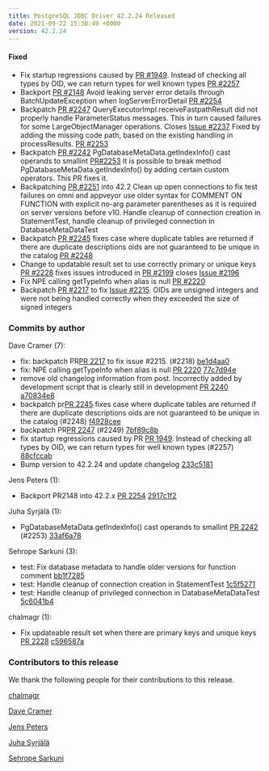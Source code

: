 ```yaml
---
title: PostgreSQL JDBC Driver 42.2.24 Released
date: 2021-09-22 15:30:49 +0000
version: 42.2.24
---
```


#### Fixed

- Fix startup regressions caused by [PR #1949](https://github.com/pgjdbc/pgjdbc/pull/1949). Instead of checking all types by OID, we can return types for well known types [PR #2257](https://github.com/pgjdbc/pgjdbc/pull/2257)
- Backport [PR #2148](https://github.com/pgjdbc/pgjdbc/pull/2148)
  Avoid leaking server error details through BatchUpdateException when logServerErrorDetail [PR #2254](https://github.com/pgjdbc/pgjdbc/pull/2254)
- Backpatch [PR #2247](https://github.com/pgjdbc/pgjdbc/pull/2247)
  QueryExecutorImpl.receiveFastpathResult did not properly handle ParameterStatus messages.
  This in turn caused failures for some LargeObjectManager operations. Closes [Issue #2237](https://github.com/pgjdbc/pgjdbc/issues/2237)
  Fixed by adding the missing code path, based on the existing handling in processResults. [PR #2253](https://github.com/pgjdbc/pgjdbc/pull/2253)
- Backpatch [PR #2242](https://github.com/pgjdbc/pgjdbc/pull/2242) PgDatabaseMetaData.getIndexInfo() cast operands to smallint  [PR#2253](https://github.com/pgjdbc/pgjdbc/pull/2253)
  It is possible to break method PgDatabaseMetaData.getIndexInfo() by adding certain custom operators. This PR fixes it.
- Backpatching [PR #2251](https://github.com/pgjdbc/pgjdbc/pull/2251) into 42.2 Clean up open connections to fix test failures on omni and appveyor
  use older syntax for COMMENT ON FUNCTION with explicit no-arg parameter parentheses as it is required on server versions before v10.
  Handle cleanup of connection creation in StatementTest, handle cleanup of privileged connection in DatabaseMetaDataTest
- Backpatch [PR #2245](https://github.com/pgjdbc/pgjdbc/pull/2245) fixes case where duplicate tables are returned if there are duplicate descriptions oids are not guaranteed to be unique in the catalog [PR #2248](https://github.com/pgjdbc/pgjdbc/pull/2248)
- Change to updatable result set to use correctly primary or unique keys [PR #2228](https://github.com/pgjdbc/pgjdbc/pull/2228)
    fixes issues introduced in [PR #2199](https://github.com/pgjdbc/pgjdbc/pull/2199) closes [Issue #2196](https://github.com/pgjdbc/pgjdbc/issues/2196)
- Fix NPE calling getTypeInfo when alias is null [PR #2220](https://github.com/pgjdbc/pgjdbc/pull/2220)
- Backpatch [PR #2217](https://github.com/pgjdbc/pgjdbc/pull/2217) to fix [Issue #2215](https://github.com/pgjdbc/pgjdbc/issues/2215). OIDs are unsigned integers and were not being handled correctly when they exceeded the size of signed integers

<!--more-->

### Commits by author

Dave Cramer (7):

- fix: backpatch PR[PR 2217](https://github.com/pgjdbc/pgjdbc/pull/2217) to fix issue #2215.  (#2218) [be1d4aa0](https://github.com/pgjdbc/pgjdbc/commit/be1d4aa05f818a1d64a58462413ac1291858a2b2)
- fix: NPE calling getTypeInfo when alias is null [PR 2220](https://github.com/pgjdbc/pgjdbc/pull/2220) [77c7d94e](https://github.com/pgjdbc/pgjdbc/commit/77c7d94e05003db7bece1d7baeb059272e3bcda2)
- remove old changelog information from post. Incorrectly added by development script that is clearly still in development [PR 2240](https://github.com/pgjdbc/pgjdbc/pull/2240) [a70834e8](https://github.com/pgjdbc/pgjdbc/commit/a70834e8c5c9c2c3ab7024c5c605d3a978c00272)
- backpatch pr[PR 2245](https://github.com/pgjdbc/pgjdbc/pull/2245) fixes case where duplicate tables are returned if there are duplicate descriptions oids are not guaranteed to be unique in the catalog (#2248) [f4928cee](https://github.com/pgjdbc/pgjdbc/commit/f4928cee038543202e0f09a77348f249155fec12)
- backpatch PR[PR 2247](https://github.com/pgjdbc/pgjdbc/pull/2247) (#2249) [7bf89c8b](https://github.com/pgjdbc/pgjdbc/commit/7bf89c8b2fa2218fc37f959753da2b01be09ffc2)
- fix startup regressions caused by PR [PR 1949](https://github.com/pgjdbc/pgjdbc/pull/1949). Instead of checking all types by OID, we can return types for well known types (#2257) [88cfccab](https://github.com/pgjdbc/pgjdbc/commit/88cfccab1ce41c8fb9f238d2ff09eba969c41a02)
- Bump version to 42.2.24 and update changelog [233c5181](https://github.com/pgjdbc/pgjdbc/commit/233c51810dc34d34ebb7efcd4d4b960d626b8c53)

Jens Peters (1):

- Backport PR2148 into 42.2.x [PR 2254](https://github.com/pgjdbc/pgjdbc/pull/2254) [2917c1f2](https://github.com/pgjdbc/pgjdbc/commit/2917c1f2d448f68419c89530ffc742a3d693ed1e)

Juha Syrjälä (1):

- PgDatabaseMetaData.getIndexInfo() cast operands to smallint [PR 2242](https://github.com/pgjdbc/pgjdbc/pull/2242) (#2253) [33af6a78](https://github.com/pgjdbc/pgjdbc/commit/33af6a780af0083b382d536c909a20145d5ff195)

Sehrope Sarkuni (3):

- test: Fix database metadata to handle older versions for function comment [bb1f7285](https://github.com/pgjdbc/pgjdbc/commit/bb1f7285b7884f3d8032a637b38f49f4b2faaac1)
- test: Handle cleanup of connection creation in StatementTest [1c5f5271](https://github.com/pgjdbc/pgjdbc/commit/1c5f52712a5d6757b69effdb2c5d9eb06657a871)
- test: Handle cleanup of privileged connection in DatabaseMetaDataTest [5c6041b4](https://github.com/pgjdbc/pgjdbc/commit/5c6041b49146cecee1e360a18789197827aa6adf)

chalmagr (1):

- Fix updateable result set when there are primary keys and unique keys [PR 2228](https://github.com/pgjdbc/pgjdbc/pull/2228) [c596587a](https://github.com/pgjdbc/pgjdbc/commit/c596587aa52db6573d5cf41f29f1f6b8afe29cb5)

### Contributors to this release

We thank the following people for their contributions to this release.

[chalmagr](https://github.com/chalmagr)

[Dave Cramer](davec@postgresintl.com)

[Jens Peters](https://github.com/jp7677)

[Juha Syrjälä](https://github.com/jsyrjala)

[Sehrope Sarkuni](https://github.com/sehrope)
